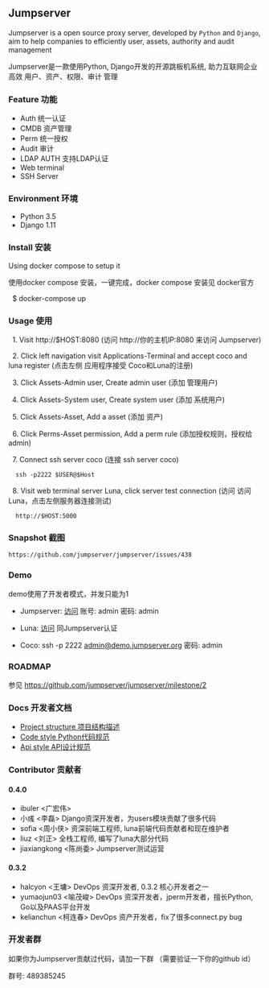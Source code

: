 ## Jumpserver
Jumpserver is a open source proxy server, developed by `Python` and `Django`, aim to help 
companies to efficiently user, assets, authority and audit management

Jumpserver是一款使用Python, Django开发的开源跳板机系统, 助力互联网企业高效 用户、资产、权限、审计 管理

### Feature 功能
  - Auth 统一认证
  - CMDB 资产管理
  - Perm 统一授权
  - Audit 审计
  - LDAP AUTH 支持LDAP认证
  - Web terminal
  - SSH Server


### Environment 环境
   * Python 3.5  
   * Django 1.11

### Install 安装 
Using docker compose to setup it

使用docker compose 安装，一键完成，docker compose 安装见 docker官方

   $ docker-compose up

### Usage 使用
   1. Visit http://$HOST:8080 (访问 http://你的主机IP:8080 来访问 Jumpserver)
 
   2. Click left navigation visit Applications-Terminal and accept coco and luna register
      (点击左侧 应用程序接受 Coco和Luna的注册)
   
   3. Click Assets-Admin user, Create admin user
      (添加 管理用户)
   
   4. Click Assets-System user, Create system user
      (添加 系统用户)
      
   5. Click Assets-Asset, Add a asset
      (添加 资产)
   
   6. Click Perms-Asset permission, Add a perm rule
      (添加授权规则，授权给admin)
   
   7. Connect ssh server coco (连接 ssh server coco)
      
      ssh -p2222 $USER@$Host
 
   8. Visit web terminal server Luna, click server test connection
      (访问 访问Luna，点击左侧服务器连接测试)
      
      http://$HOST:5000
   
   
### Snapshot 截图

    https://github.com/jumpserver/jumpserver/issues/438


### Demo

demo使用了开发者模式，并发只能为1 

- Jumpserver: [访问](http://demo.jumpserver.org:8080)  账号: admin 密码: admin

- Luna: [访问](http://demo.jumpserver.org:5000) 同Jumpserver认证

- Coco: ssh -p 2222 admin@demo.jumpserver.org 密码: admin

### ROADMAP

参见 https://github.com/jumpserver/jumpserver/milestone/2

### Docs 开发者文档


   * [Project structure 项目结构描述](https://github.com/jumpserver/jumpserver/blob/dev/docs/project_structure.md)
   * [Code style Python代码规范](https://github.com/jumpserver/jumpserver/blob/dev/docs/python_style_guide.md)
   * [Api style API设计规范](https://github.com/jumpserver/jumpserver/blob/dev/docs/api_style_guide.md)

### Contributor 贡献者
#### 0.4.0
- ibuler <广宏伟>
- 小彧 <李磊> Django资深开发者，为users模块贡献了很多代码
- sofia <周小侠> 资深前端工程师, luna前端代码贡献者和现在维护者
- liuz <刘正> 全栈工程师, 编写了luna大部分代码
- jiaxiangkong <陈尚委> Jumpserver测试运营

#### 0.3.2 
- halcyon <王墉> DevOps 资深开发者, 0.3.2 核心开发者之一
- yumaojun03 <喻茂峻> DevOps 资深开发者，jperm开发者，擅长Python, Go以及PAAS平台开发
- kelianchun <柯连春> DevOps 资产开发者，fix了很多connect.py bug

### 开发者群
如果你为Jumpserver贡献过代码，请加一下群 （需要验证一下你的github id）

群号: 489385245
